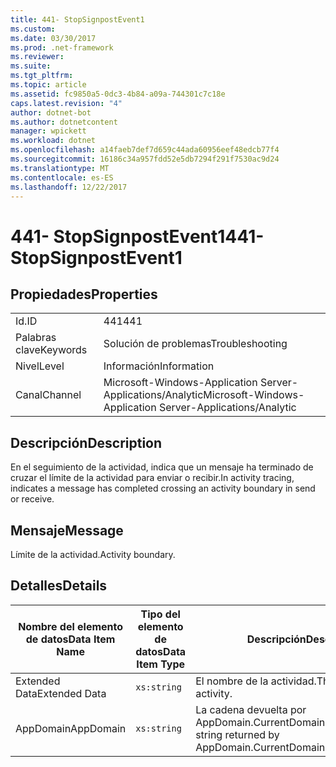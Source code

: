 ```yaml
---
title: 441- StopSignpostEvent1
ms.custom: 
ms.date: 03/30/2017
ms.prod: .net-framework
ms.reviewer: 
ms.suite: 
ms.tgt_pltfrm: 
ms.topic: article
ms.assetid: fc9850a5-0dc3-4b84-a09a-744301c7c18e
caps.latest.revision: "4"
author: dotnet-bot
ms.author: dotnetcontent
manager: wpickett
ms.workload: dotnet
ms.openlocfilehash: a14faeb7def7d659c44ada60956eef48edcb77f4
ms.sourcegitcommit: 16186c34a957fdd52e5db7294f291f7530ac9d24
ms.translationtype: MT
ms.contentlocale: es-ES
ms.lasthandoff: 12/22/2017
---
```

# <a name="441--stopsignpostevent1"></a><span data-ttu-id="69e9f-102">441- StopSignpostEvent1</span><span class="sxs-lookup"><span data-stu-id="69e9f-102">441- StopSignpostEvent1</span></span>
## <a name="properties"></a><span data-ttu-id="69e9f-103">Propiedades</span><span class="sxs-lookup"><span data-stu-id="69e9f-103">Properties</span></span>  
  
|||  
|-|-|  
|<span data-ttu-id="69e9f-104">Id.</span><span class="sxs-lookup"><span data-stu-id="69e9f-104">ID</span></span>|<span data-ttu-id="69e9f-105">441</span><span class="sxs-lookup"><span data-stu-id="69e9f-105">441</span></span>|  
|<span data-ttu-id="69e9f-106">Palabras clave</span><span class="sxs-lookup"><span data-stu-id="69e9f-106">Keywords</span></span>|<span data-ttu-id="69e9f-107">Solución de problemas</span><span class="sxs-lookup"><span data-stu-id="69e9f-107">Troubleshooting</span></span>|  
|<span data-ttu-id="69e9f-108">Nivel</span><span class="sxs-lookup"><span data-stu-id="69e9f-108">Level</span></span>|<span data-ttu-id="69e9f-109">Información</span><span class="sxs-lookup"><span data-stu-id="69e9f-109">Information</span></span>|  
|<span data-ttu-id="69e9f-110">Canal</span><span class="sxs-lookup"><span data-stu-id="69e9f-110">Channel</span></span>|<span data-ttu-id="69e9f-111">Microsoft-Windows-Application Server-Applications/Analytic</span><span class="sxs-lookup"><span data-stu-id="69e9f-111">Microsoft-Windows-Application Server-Applications/Analytic</span></span>|  
  
## <a name="description"></a><span data-ttu-id="69e9f-112">Descripción</span><span class="sxs-lookup"><span data-stu-id="69e9f-112">Description</span></span>  
 <span data-ttu-id="69e9f-113">En el seguimiento de la actividad, indica que un mensaje ha terminado de cruzar el límite de la actividad para enviar o recibir.</span><span class="sxs-lookup"><span data-stu-id="69e9f-113">In activity tracing, indicates a message has completed crossing an activity boundary in send or receive.</span></span>  
  
## <a name="message"></a><span data-ttu-id="69e9f-114">Mensaje</span><span class="sxs-lookup"><span data-stu-id="69e9f-114">Message</span></span>  
 <span data-ttu-id="69e9f-115">Límite de la actividad.</span><span class="sxs-lookup"><span data-stu-id="69e9f-115">Activity boundary.</span></span>  
  
## <a name="details"></a><span data-ttu-id="69e9f-116">Detalles</span><span class="sxs-lookup"><span data-stu-id="69e9f-116">Details</span></span>  
  
|<span data-ttu-id="69e9f-117">Nombre del elemento de datos</span><span class="sxs-lookup"><span data-stu-id="69e9f-117">Data Item Name</span></span>|<span data-ttu-id="69e9f-118">Tipo del elemento de datos</span><span class="sxs-lookup"><span data-stu-id="69e9f-118">Data Item Type</span></span>|<span data-ttu-id="69e9f-119">Descripción</span><span class="sxs-lookup"><span data-stu-id="69e9f-119">Description</span></span>|  
|--------------------|--------------------|-----------------|  
|<span data-ttu-id="69e9f-120">Extended Data</span><span class="sxs-lookup"><span data-stu-id="69e9f-120">Extended Data</span></span>|`xs:string`|<span data-ttu-id="69e9f-121">El nombre de la actividad.</span><span class="sxs-lookup"><span data-stu-id="69e9f-121">The name of the activity.</span></span>|  
|<span data-ttu-id="69e9f-122">AppDomain</span><span class="sxs-lookup"><span data-stu-id="69e9f-122">AppDomain</span></span>|`xs:string`|<span data-ttu-id="69e9f-123">La cadena devuelta por AppDomain.CurrentDomain.FriendlyName.</span><span class="sxs-lookup"><span data-stu-id="69e9f-123">The string returned by AppDomain.CurrentDomain.FriendlyName.</span></span>|
